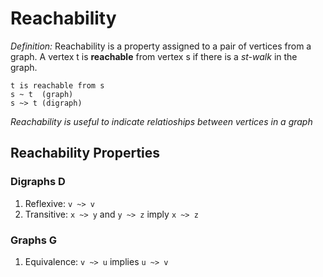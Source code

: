 # Reachability
*Definition:* Reachability is a property assigned to a pair of vertices from a graph. A vertex t is **reachable** from vertex s if there is a *st-walk* in the graph.

```
t is reachable from s
s ~ t  (graph)
s ~> t (digraph)
```

*Reachability is useful to indicate relatioships between vertices in a graph*

## Reachability Properties
### Digraphs D
1. Reflexive: `v ~> v`
2. Transitive: `x ~> y` and `y ~> z` imply `x ~> z`
### Graphs G
1. Equivalence: `v ~> u` implies `u ~> v` 